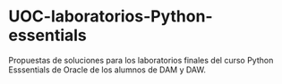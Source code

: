 # UOC-laboratorios-Python-essentials
Propuestas de soluciones para los laboratorios finales del curso Python Esssentials de Oracle de los alumnos de DAM y DAW.
